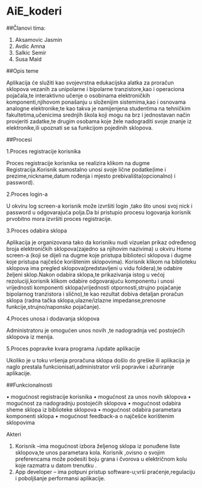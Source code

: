 # AiE_koderi

##Članovi tima:
1. Aksamovic Jasmin
2. Avdic Amna
3. Salkic Semir
4. Susa Maid

##Opis teme

Aplikacija će služiti kao svojevrstna edukacijska alatka za proračun sklopova vezanih za unipolarne i bipolarne tranzistore,kao i operaciona pojačala,te interaktivno učenje o osobinama elektroničkih komponenti,njihovom ponašanju u složenijim sistemima,kao i osnovama analogne elektronike,te kao takva je namijenjena studentima na tehničkim fakultetima,učenicima srednjih škola koji mogu na brz i jednostavan način provjeriti zadatke,te drugim osobama koje žele nadograditi svoje znanje iz elektronike,ili  upoznati se sa funkcijom pojedinih sklopova.

##Procesi

1.Proces registracije korisnika

Proces registracije korisnika se realizira klikom na dugme Registracija.Korisnik samostalno unosi svoje lične podatke(ime i prezime,nickname,datum rođenja i mjesto prebivališta(opcionalno) i password).
   
2.Proces login-a

U okviru log screen-a korisnik može izvršiti login ,tako što unosi svoj nick i password u odgovarajuća polja.Da bi pristupio procesu logovanja korisnik prvobitno mora izvršiti proces registracije.

3.Proces odabira sklopa 

Aplikacija je organizovana tako da korisniku nudi vizuelan prikaz određenog broja elektroničkih sklopova(zajedno sa njihovim nazivima) u okviru Home screen-a (koji se dijeli na dugme koje pristupa biblioteci sklopova i dugme koje pristupa najčešće korištenim sklopovima). Korisnik  klikom na biblioteku sklopova ima pregled sklopova(predstavljeni u vidu foldera),te odabire  željeni sklop.Nakon odabira sklopa,te prikazivanja istog u većoj rezoluciji,korisnik klikom odabire odgovarajuću komponentu i unosi  vrijednosti  komponenti sklopa(vrijednosti otpornosti,strujno pojačanje bipolarnog tranzistora i slično),te kao rezultat dobiva detaljan proračun sklopa (radna tačka sklopa,ulazne/izlazne impedanse,prenosne funkcije,strujno/naponsko pojačanje).

4.Proces unosa i dodavanja sklopova

   Administratoru je omogućen  unos novih ,te nadogradnja već postojećih sklopova iz menija.
   
5.Proces popravke kvara programa /update aplikacije

Ukoliko je u toku vršenja proračuna sklopa došlo do greške ili aplikacija je naglo prestala funkcionisati,administrator vrši popravke i ažuriranje aplikacije.

##Funkcionalnosti

•	mogućnost registracije korisnika 
•	mogućnost za unos novih sklopova 
•	mogućnost za nadogradnju  postojećih sklopova 
•	mogućnost odabira sheme sklopa iz biblioteke sklopova 
•	mogućnost  odabira parametara komponenti sklopa 
•	mogućnost feedback-a o najčešće korištenim sklopovima 

Akteri
1.	Korisnik –ima mogućnost izbora željenog sklopa iz ponuđene liste sklopova,te unos parametara kola. Korisnik ,ovisno o svojim preferencama može podesiti boju  grana i čvorova u električnom kolu koje razmatra u datom trenutku .
2.	App developer – ima potpuni pristup software-u;vrši praćenje,regulaciju i poboljšanje performansi aplikacije. 


